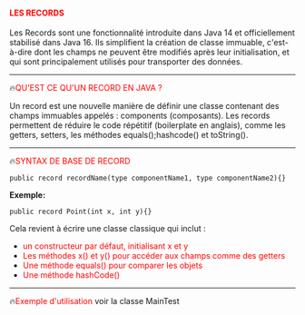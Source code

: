 #### <font color=red>LES RECORDS </font>

Les Records sont une fonctionnalité introduite dans Java 14
et officiellement stabilisé dans Java 16.
Ils simplifient la création de classe immuable, c'est-à-dire 
dont les champs ne peuvent être modifiés après leur initialisation, et qui sont 
principalement utilisés pour transporter des données. 

***
🔥<font color=red>QU'EST CE QU'UN RECORD EN JAVA ? </font>

Un record est une nouvelle manière de définir une classe contenant des champs immuables appelés : 
components (composants).
Les records permettent de réduire le code répétitif (boilerplate en anglais), comme les getters,
setters, les méthodes equals();hashcode() et toString().

***

🔥<font color=red>SYNTAX DE BASE DE RECORD</font>
    
    public record recordName(type componentName1, type componentName2){}

<b>Exemple:</b>

    public record Point(int x, int y){}

Cela revient à écrire une classe classique qui inclut :

- <font color=red>un constructeur par défaut, initialisant x et y </font>
- <font color=red>Les méthodes x() et y() pour accéder aux champs comme des getters </font>
- <font color=red>Une méthode equals() pour comparer les objets</font>
- <font color=red> Une méthode hashCode() </font>

***
🔥<font color=red>Exemple d'utilisation </font> voir la classe MainTest

